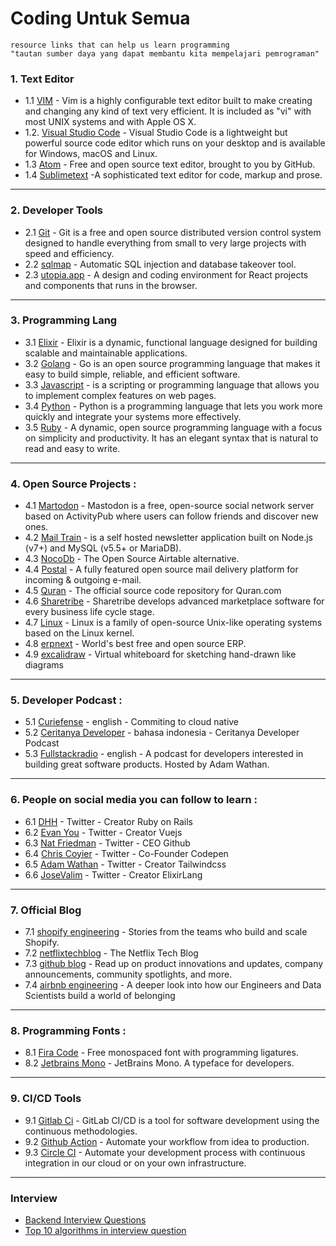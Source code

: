 # Coding Untuk Semua

```
resource links that can help us learn programming
"tautan sumber daya yang dapat membantu kita mempelajari pemrograman"
```

### 1. Text Editor
- 1.1 [VIM](/text-editor/vim.md) - Vim is a highly configurable text editor built to make creating and changing any kind of text very efficient. It is included as "vi" with most UNIX systems and with Apple OS X.
- 1.2. [Visual Studio Code](/text-editor/visual-studio-code.md) - Visual Studio Code is a lightweight but powerful source code editor which runs on your desktop and is available for Windows, macOS and Linux.
- 1.3 [Atom](https://atom.io/) - Free and open source text editor, brought to you by GitHub.
- 1.4 [Sublimetext](https://www.sublimetext.com/) -A sophisticated text editor for code, markup and prose.

---

### 2. Developer Tools
- 2.1 [Git](/tools/git.md) - Git is a free and open source distributed version control system designed to handle everything from small to very large projects with speed and efficiency.
- 2.2 [sqlmap](https://github.com/sqlmapproject/sql-map) - Automatic SQL injection and database takeover tool.
- 2.3 [utopia.app](https://utopia.app/) - A design and coding environment for React projects and components that runs in the browser.

---

### 3. Programming Lang

- 3.1 [Elixir](/programming-lang/elixir.md) - Elixir is a dynamic, functional language designed for building scalable and maintainable applications.
- 3.2 [Golang](/programming-lang/golang.md) - Go is an open source programming language that makes it easy to build simple, reliable, and efficient software.
- 3.3 [Javascript](/programming-lang/javascript.md) - is a scripting or programming language that allows you to implement complex features on web pages.
- 3.4 [Python](/programming-lang/python.md) - Python is a programming language that lets you work more quickly and integrate your systems more effectively.
- 3.5 [Ruby](/programming-lang/ruby.md) - A dynamic, open source programming language with a focus on simplicity and productivity. It has an elegant syntax that is natural to read and easy to write.

---

### 4. Open Source Projects :

- 4.1 [Martodon](https://github.com/tootsuite/mastodon) - Mastodon is a free, open-source social network server based on ActivityPub where users can follow friends and discover new ones.
- 4.2 [Mail Train](https://github.com/Mailtrain-org/mailtrain) - is a self hosted newsletter application built on Node.js (v7+) and MySQL (v5.5+ or MariaDB).
- 4.3 [NocoDb](https://github.com/nocodb/nocodb) - The Open Source Airtable alternative.
- 4.4 [Postal](https://github.com/postalhq/postal) - A fully featured open source mail delivery platform for incoming & outgoing e-mail.
- 4.5 [Quran](https://github.com/quran/quran.com-frontend-v2) - The official source code repository for Quran.com 
- 4.6 [Sharetribe](https://github.com/sharetribe/sharetribe) - Sharetribe develops advanced marketplace software for every business life cycle stage.
- 4.7 [Linux](oss-projects/linux.md) - Linux is a family of open-source Unix-like operating systems based on the Linux kernel.
- 4.8 [erpnext](https://github.com/frappe/erpnext) - World's best free and open source ERP.
- 4.9 [excalidraw](https://github.com/excalidraw/excalidraw) - Virtual whiteboard for sketching hand-drawn like diagrams

---

### 5. Developer Podcast :

- 5.1 [Curiefense](https://podcast.curiefense.io/episodes) - english - Commiting to cloud native
- 5.2 [Ceritanya Developer](https://anchor.fm/ceritanya-developer) - bahasa indonesia - Ceritanya Developer Podcast
- 5.3 [Fullstackradio](https://fullstackradio.com/) - english - A podcast for developers interested in building great software products. Hosted by Adam Wathan.

---

### 6. People on social media you can follow to learn :

- 6.1 [DHH](https://twitter.com/dhh) - Twitter - Creator Ruby on Rails
- 6.2 [Evan You](https://twitter.com/youyuxi) - Twitter - Creator Vuejs
- 6.3 [Nat Friedman](https://twitter.com/natfriedman) - Twitter - CEO Github
- 6.4 [Chris Coyier](https://twitter.com/chriscoyier) - Twitter - Co-Founder Codepen
- 6.5 [Adam Wathan](https://twitter.com/adamwathan) - Twitter - Creator Tailwindcss
- 6.6 [JoseValim](https://twitter.com/josevalim) - Twitter - Creator ElixirLang

---

### 7. Official Blog

- 7.1 [shopify engineering](https://shopify.engineering/) - Stories from the teams who build and scale Shopify.
- 7.2 [netflixtechblog](https://netflixtechblog.com/) - The Netflix Tech Blog
- 7.3 [github blog](https://github.blog/) - Read up on product innovations and updates, company announcements, community spotlights, and more.
- 7.4 [airbnb engineering](https://medium.com/airbnb-engineering) - A deeper look into how our Engineers and Data Scientists build a world of belonging

---

### 8. Programming Fonts :

- 8.1 [Fira Code](https://github.com/tonsky/FiraCode) - Free monospaced font with programming ligatures.
- 8.2 [Jetbrains Mono](https://www.jetbrains.com/lp/mono/) - JetBrains Mono. A typeface for developers.

---

### 9. CI/CD Tools

- 9.1 [Gitlab Ci](https://docs.gitlab.com/ee/ci/) - GitLab CI/CD is a tool for software development using the continuous methodologies.
- 9.2 [Github Action](https://github.com/features/actions) - Automate your workflow from idea to production.
- 9.3 [Circle CI](https://circleci.com/) - Automate your development process with continuous integration in our cloud or on your own infrastructure.

---

### Interview
*  [Backend Interview Questions](https://github.com/arialdomartini/Back-End-Developer-Interview-Questions)
*  [Top 10 algorithms in interview question](https://www.geeksforgeeks.org/top-10-algorithms-in-interview-questions/)

